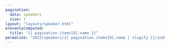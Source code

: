 ```yaml
---
pagination:
  data: speakers
  size: 1
layout: "layouts/speaker.html"
eleventyComputed:
  title: "{{ pagination.items[0].name }}"
permalink: "2022/speakers/{{ pagination.items[0].name | slugify }}/index.html"
---
```


